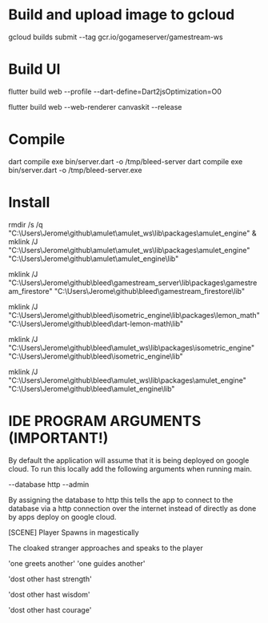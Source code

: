 # Build and upload image to gcloud
gcloud builds submit --tag gcr.io/gogameserver/gamestream-ws

# Build UI
flutter build web --profile --dart-define=Dart2jsOptimization=O0

flutter build web --web-renderer canvaskit --release

# Compile
dart compile exe bin/server.dart -o /tmp/bleed-server
dart compile exe bin/server.dart -o /tmp/bleed-server.exe

# Install
rmdir /s /q "C:\Users\Jerome\github\amulet\amulet_ws\lib\packages\amulet_engine" &
mklink /J "C:\Users\Jerome\github\amulet\amulet_ws\lib\packages\amulet_engine" "C:\Users\Jerome\github\amulet\amulet_engine\lib"

mklink /J "C:\Users\Jerome\github\bleed\gamestream_server\lib\packages\gamestream_firestore" "C:\Users\Jerome\github\bleed\gamestream_firestore\lib"

mklink /J "C:\Users\Jerome\github\bleed\isometric_engine\lib\packages\lemon_math" "C:\Users\Jerome\github\bleed\dart-lemon-math\lib"

mklink /J "C:\Users\Jerome\github\bleed\amulet_ws\lib\packages\isometric_engine" "C:\Users\Jerome\github\bleed\isometric_engine\lib"

mklink /J "C:\Users\Jerome\github\bleed\amulet_ws\lib\packages\amulet_engine" "C:\Users\Jerome\github\bleed\amulet_engine\lib"


# IDE PROGRAM ARGUMENTS (IMPORTANT!)
By default the application will assume that it is being deployed on google cloud.
To run this locally add the following arguments when running main.

--database http --admin

By assigning the database to http this tells the app to connect to the database via a http connection
over the internet instead of directly as done by apps deploy on google cloud.

[SCENE]
Player Spawns in magestically

The cloaked stranger approaches and speaks to the player

'one greets another'
'one guides another'

'dost other hast strength'

'dost other hast wisdom'

'dost other hast courage'
